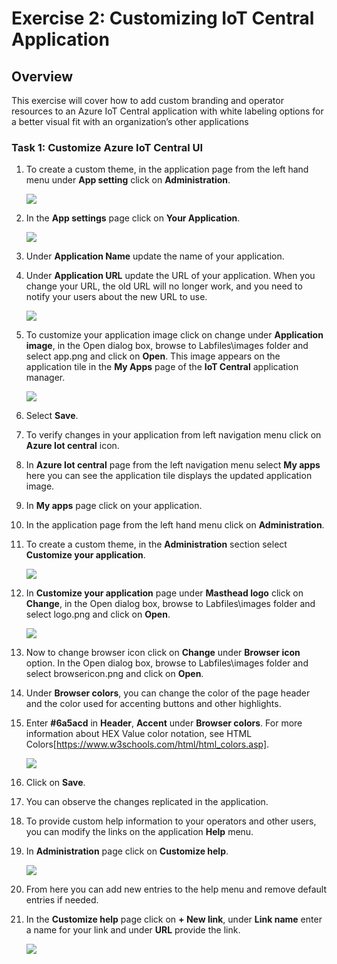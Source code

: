 # Exercise 2: Customizing IoT Central Application

## Overview

This exercise will cover how to add custom branding and operator resources to an Azure IoT Central application with white labeling options for a better visual fit with an organization’s other applications

### Task 1: Customize Azure IoT Central UI 

1. To create a custom theme, in the application page from the left hand menu  under **App setting**  click on **Administration**.

    ![](media/img48.png)

1. In the **App settings** page click on **Your Application**. 

    ![](media/img47.png)

1. Under **Application Name** update the name of your application.

1. Under **Application URL** update the URL of your application. When you change your URL, the old URL will no longer work, and you need to notify your users about the new URL to use. 
 
    ![](media/img48.png)
  
1. To customize your application image click on change under **Application image**, in the Open dialog box, browse to Labfiles\images folder and select app.png and click on **Open**. This image appears on the application tile in the **My Apps** page of the **IoT Central** application manager.

    ![](media/img49.png)

1. Select **Save**.

1. To verify changes in your application from left navigation menu click on **Azure Iot central** icon. 

1. In **Azure Iot central** page from the left navigation menu select **My apps** here you can see the application tile displays the updated application image.

1. In **My apps** page click on your application. 

1. In the application page from the left hand menu click on **Administration**.

1. To create a custom theme, in the **Administration** section select **Customize your application**.

      ![](media/img52.png)

1. In **Customize your application** page  under **Masthead logo** click on **Change**, in the Open dialog box, browse to Labfiles\images folder and select logo.png and click on **Open**.

      ![](media/img53.png)

1. Now to change browser icon click on **Change** under **Browser icon** option. In the Open dialog box, browse to Labfiles\images folder and select browsericon.png and click on **Open**. 

1. Under **Browser colors**, you can change the color of the page header and the color used for accenting buttons and other highlights. 

1. Enter **#6a5acd** in **Header**, **Accent** under **Browser colors**. For more information about HEX Value color notation, see HTML Colors[https://www.w3schools.com/html/html_colors.asp].

    ![](media/img54.png)

1. Click on **Save**.

1. You can observe the changes replicated in the application.

1. To provide custom help information to your operators and other users, you can modify the links on the application **Help** menu.

1. In **Administration** page click on **Customize help**.

   ![](media/img55.png)

1. From here you can add new entries to the help menu and remove default entries if needed.

1. In the **Customize help** page click on **+ New link**,  under **Link name** enter a name for your link and  under **URL** provide the link.

   ![](media/img57.png)

